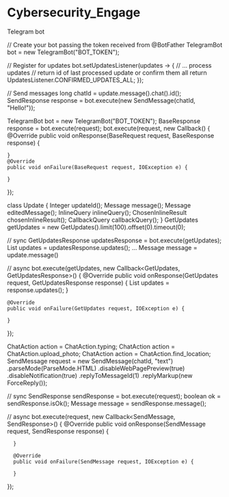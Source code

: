 # Cybersecurity_Engage
Telegram bot

// Create your bot passing the token received from @BotFather
TelegramBot bot = new TelegramBot("BOT_TOKEN");

// Register for updates
bot.setUpdatesListener(updates -> {
    // ... process updates
    // return id of last processed update or confirm them all
    return UpdatesListener.CONFIRMED_UPDATES_ALL;
});

// Send messages
long chatId = update.message().chat().id();
SendResponse response = bot.execute(new SendMessage(chatId, "Hello!"));

TelegramBot bot = new TelegramBot("BOT_TOKEN");
BaseResponse response = bot.execute(request);
bot.execute(request, new Callback() {
    @Override
    public void onResponse(BaseRequest request, BaseResponse response) {

    }
    @Override
    public void onFailure(BaseRequest request, IOException e) {

    }
});

class Update {
    Integer updateId();
    Message message();
    Message editedMessage();
    InlineQuery inlineQuery();
    ChosenInlineResult chosenInlineResult();
    CallbackQuery callbackQuery();
}
GetUpdates getUpdates = new GetUpdates().limit(100).offset(0).timeout(0);

// sync
GetUpdatesResponse updatesResponse = bot.execute(getUpdates);
List<Update> updates = updatesResponse.updates();
...
Message message = update.message()


// async
bot.execute(getUpdates, new Callback<GetUpdates, GetUpdatesResponse>() {
    @Override
    public void onResponse(GetUpdates request, GetUpdatesResponse response) {
        List<Update> updates = response.updates();
    }

    @Override
    public void onFailure(GetUpdates request, IOException e) {

    }
});

  ChatAction action = ChatAction.typing;
  ChatAction action = ChatAction.upload_photo;
  ChatAction action = ChatAction.find_location;
  SendMessage request = new SendMessage(chatId, "text")
        .parseMode(ParseMode.HTML)
        .disableWebPagePreview(true)
        .disableNotification(true)
        .replyToMessageId(1)
        .replyMarkup(new ForceReply());

  // sync
  SendResponse sendResponse = bot.execute(request);
  boolean ok = sendResponse.isOk();
  Message message = sendResponse.message();

  // async
  bot.execute(request, new Callback<SendMessage, SendResponse>() {
      @Override
      public void onResponse(SendMessage request, SendResponse response) {

      }

      @Override
      public void onFailure(SendMessage request, IOException e) {

      }
  });
